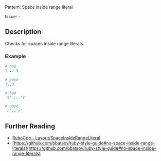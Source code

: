 Pattern: Space inside range literal

Issue: -

## Description

Checks for spaces inside range literals.

### Example

```ruby
# bad
1 .. 3

# good
1..3

# bad
'a' .. 'z'

# good
'a'..'z'
```

## Further Reading

* [RuboCop - Layout/SpaceInsideRangeLiteral](https://rubocop.readthedocs.io/en/latest/cops_layout/#layoutspaceinsiderangeliteral)
* [https://github.com/bbatsov/ruby-style-guide#no-space-inside-range-literals](https://github.com/bbatsov/ruby-style-guide#no-space-inside-range-literals)
